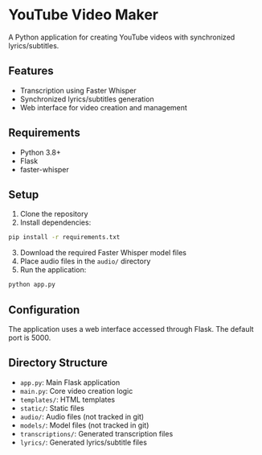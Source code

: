 # YouTube Video Maker

A Python application for creating YouTube videos with synchronized lyrics/subtitles.

## Features

- Transcription using Faster Whisper
- Synchronized lyrics/subtitles generation
- Web interface for video creation and management

## Requirements

- Python 3.8+
- Flask
- faster-whisper

## Setup

1. Clone the repository
2. Install dependencies:
```bash
pip install -r requirements.txt
```
3. Download the required Faster Whisper model files
4. Place audio files in the `audio/` directory
5. Run the application:
```bash
python app.py
```

## Configuration

The application uses a web interface accessed through Flask. The default port is 5000.

## Directory Structure

- `app.py`: Main Flask application
- `main.py`: Core video creation logic
- `templates/`: HTML templates
- `static/`: Static files
- `audio/`: Audio files (not tracked in git)
- `models/`: Model files (not tracked in git)
- `transcriptions/`: Generated transcription files
- `lyrics/`: Generated lyrics/subtitle files
